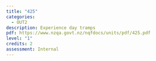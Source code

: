 ```yaml
---
title: "425"
categories:
  - OUT2
description: Experience day tramps
pdf: https://www.nzqa.govt.nz/nqfdocs/units/pdf/425.pdf
level: "1"
credits: 2
assessment: Internal
---
```

